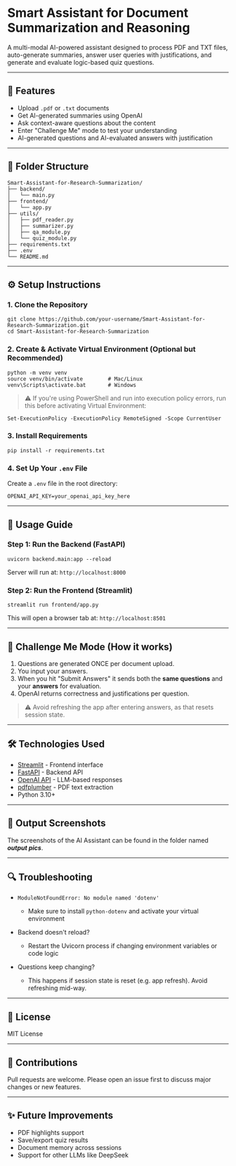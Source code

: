# Smart Assistant for Document Summarization and Reasoning

A multi-modal AI-powered assistant designed to process PDF and TXT files, auto-generate summaries, answer user queries with justifications, and generate and evaluate logic-based quiz questions.

---

## 🚀 Features

* Upload `.pdf` or `.txt` documents
* Get AI-generated summaries using OpenAI
* Ask context-aware questions about the content
* Enter "Challenge Me" mode to test your understanding
* AI-generated questions and AI-evaluated answers with justification

---

## 📁 Folder Structure

```
Smart-Assistant-for-Research-Summarization/
├── backend/
│   └── main.py
├── frontend/
│   └── app.py
├── utils/
│   ├── pdf_reader.py
│   ├── summarizer.py
│   ├── qa_module.py
│   └── quiz_module.py
├── requirements.txt
├── .env
└── README.md
```

---

## ⚙️ Setup Instructions

### 1. Clone the Repository

```
git clone https://github.com/your-username/Smart-Assistant-for-Research-Summarization.git
cd Smart-Assistant-for-Research-Summarization
```

### 2. Create & Activate Virtual Environment (Optional but Recommended)

```
python -m venv venv
source venv/bin/activate        # Mac/Linux
venv\Scripts\activate.bat       # Windows
```
> ⚠️ If you're using PowerShell and run into execution policy errors, run this before activating Virtual Environment:
```
Set-ExecutionPolicy -ExecutionPolicy RemoteSigned -Scope CurrentUser
```

### 3. Install Requirements

```
pip install -r requirements.txt
```

### 4. Set Up Your `.env` File

Create a `.env` file in the root directory:
```
OPENAI_API_KEY=your_openai_api_key_here
```
---

## 🧠 Usage Guide

### Step 1: Run the Backend (FastAPI)

```
uvicorn backend.main:app --reload
```
Server will run at: `http://localhost:8000`

### Step 2: Run the Frontend (Streamlit)

```
streamlit run frontend/app.py
```
This will open a browser tab at: `http://localhost:8501`

---

## 🧪 Challenge Me Mode (How it works)

1. Questions are generated ONCE per document upload.
2. You input your answers.
3. When you hit "Submit Answers" it sends both the **same questions** and your **answers** for evaluation.
4. OpenAI returns correctness and justifications per question.

> ⚠️ Avoid refreshing the app after entering answers, as that resets session state.

---

## 🛠️ Technologies Used

* [Streamlit](https://streamlit.io/) - Frontend interface
* [FastAPI](https://fastapi.tiangolo.com/) - Backend API
* [OpenAI API](https://platform.openai.com/docs) - LLM-based responses
* [pdfplumber](https://github.com/jsvine/pdfplumber) - PDF text extraction
* Python 3.10+

---

## 🚀 Output Screenshots

The screenshots of the AI Assistant can be found in the folder named **_output pics_**.

---

## 🔍 Troubleshooting

* `ModuleNotFoundError: No module named 'dotenv'`

  * Make sure to install `python-dotenv` and activate your virtual environment
* Backend doesn't reload?

  * Restart the Uvicorn process if changing environment variables or code logic
* Questions keep changing?

  * This happens if session state is reset (e.g. app refresh). Avoid refreshing mid-way.

---

## 📄 License

MIT License

---

## 🤝 Contributions

Pull requests are welcome. Please open an issue first to discuss major changes or new features.

---

## ✨ Future Improvements

* PDF highlights support
* Save/export quiz results
* Document memory across sessions
* Support for other LLMs like DeepSeek
